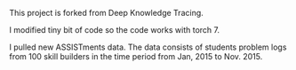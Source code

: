 This project is forked from Deep Knowledge Tracing.

I modified tiny bit of code so the code works with torch 7.

I pulled new ASSISTments data. The data consists of students problem logs from 100 skill builders in the time period from Jan, 2015 to Nov. 2015.
